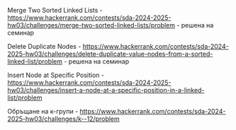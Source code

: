 Merge Two Sorted Linked Lists - https://www.hackerrank.com/contests/sda-2024-2025-hw03/challenges/merge-two-sorted-linked-lists/problem - решена на семинар

Delete Duplicate Nodes - https://www.hackerrank.com/contests/sda-2024-2025-hw03/challenges/delete-duplicate-value-nodes-from-a-sorted-linked-list/problem - решена на семинар

Insert Node at Specific Position - https://www.hackerrank.com/contests/sda-2024-2025-hw03/challenges/insert-a-node-at-a-specific-position-in-a-linked-list/problem

Обръщане на к-групи - https://www.hackerrank.com/contests/sda-2024-2025-hw03/challenges/k--12/problem
